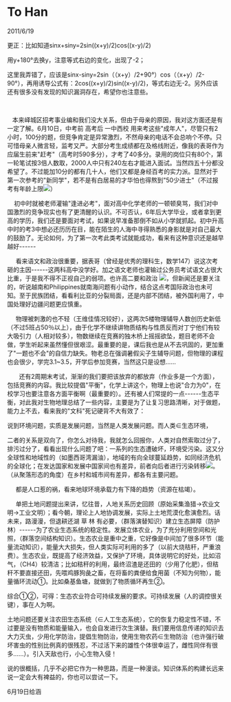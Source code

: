 # To Han
2011/6/19

更正：比如知道sinx+siny=2sin((x+y)/2)cos((x-y)/2)

用y+180°去换y，注意等式右边的变化，出现了-2；

这里我弄错了，应该是sinx-siny=2sin（（x+y）/2+90°）cos（（x+y）/2-90°），再用诱导公式有：2cos((x+y)/2)sin((x-y)/2)，等式右边无-2。另外应该还有很多没有发现的知识漏洞存在，希望你也注意些。

 

  
本来峄城区招考事业编和我们没大关系，但由于母亲的原因，我对这方面还是有一定了解。6月10日，中考前
高考后 一中西校
用来考这些"成年人"，尽管只有2小时，100分的题，但竞争肯定是异常激烈，不然母亲的电话不会总响个不停。只可惜母亲人微言轻，监考又严。大部分考生成绩都在及格线附近，像我的表哥作为应届生前来"赶考"（高考时590多分），才考了40多分。录用的岗位只有80个，第一轮笔试按3倍人数取，2000人中只有240左右才能进入面试。当然四五十分都没希望了。不过能加10分的都有几十人，他们又都是身经百考的实力派。显然对于第一次参考的"新同学"，若不是有白居易的才华怕也得熬到"50少进士"（不过报考有年龄上限![](media/image1.gif)）

   
初中时就被老师灌输"逢进必考"，面对高中化学老师的一顿顿臭骂，我们对中国激烈的竞争现实也有了更清醒的认识。不可否认，6年后大学毕业，或者拿到更高的学历，我们还是要面对考试，如果说早准备那倒不如从小学就抓起。初中升高中时的考3中想必还历历在目，能在陌生的人海中寻得熟悉的身影就是对自己最大的鼓励了。无论如何，为了第一次考此类考试就能成功，看来有这种意识还是越早越好------

    
看来语文和政治很重要，据表哥（曾经是优秀的理科生，数学147）说这次考砸的主因------这两科高中没学好。加之语文老师也灌输过公务员考试语文占很大比重，于是我不得不正视自己的弱项。也许高二要和政治
![](media/image2.gif)，但新闻还是要关注的，听说越南和Philippines就南海问题有小动作，结合这点考国际政治也未可知。至于民族团结，看看利比亚的分裂局面，还是内部不团结，被外国利用了，中国处理好边疆问题更应慎重。

    
物理被刺激的也不轻（王维佳情况较好），这两次5楼物理辅导人数创历史新低（不过5班占50％以上），由于化学不继续讲物质结构与性质反而对丁宁他们有较大吸引力（人相对较多），物数继续在竞赛的独木桥上摇摇欲坠，题目老师不会做，学生听起来虽然懂但很艰涩。最重要的是，课后我也是从不去巩固的，更加重了"一题也不会"的自信力缺失。物老总在强调暑假尖子生辅导问题，但物理的课程也会很少，学完3.1\~3.5，开学后参加竞赛，当然这只是设想......

      
还有2周期末考试，渐渐的我们要把该放弃的都放弃（作业多是一个方面），包括竞赛的内容。我比较提倡"平衡"，化学上讲这个，物理上也说"合力为0"，在校学习也要注意各方面平衡啊（最重要的）。还有被人们常提的一点------生态平衡，对此我对生物地理总结了一些内容，主要是为了让复习思路清晰，对于做题，能力上不去，看来我的"文科"死记硬背不大有效了：

说到环境问题，实质是发展问题，当然是人类发展问题。而人类∈生态环境，

二者的关系是双向了，你怎么对待我，我就怎么回报你，人类对自然索取过分了，排污过分了，看看出现什么问题了吧：一系列的生态遭破坏，环境受污染。这又分全球性和地域性的（如墨西哥湾漏油），地域的有向全球蔓延趋势，如同经济危机的全球化；在发达国家和发展中国家间也有差异，前者向后者进行污染转移![](media/image3.gif)。（从聚落形态的角度）在乡村和城市间有差异，都各有主要问题。

     都是人口惹的祸，看来地球环境承载力有下降的趋势（资源在枯竭）。

    
单把土地问题提出来讲，忆往昔，人地关系历史回顾（原始采集渔猎→农业文明→工业文明）；看今朝，理论上人地协调发展，实际上土地荒漠化愈演愈烈。话未来，路漫漫，但退耕还湖
草 林
有必要，（群落演替知识）建立生态屏障（防护林）------为了农业生态系统的稳定性。发展立体农业，为了充分利用空间和光照，（群落空间结构知识）。生态农业是重中之重，它好像是中间加了很多环节（能量流动知识），能量大大损失，但人类实际可利用的多了（以前大烧秸秆，严重浪费）。生态农业，既提高了经济效益，又保护了环境，具体说明它的好处，比如沼气，（CH4）较清洁；比如秸秆的利用，最终沼渣是还田的（少用了化肥），但秸秆不要直接还田，先喂鸡豚狗彘之畜，在将畜的粪便给食用菌（不知为何物），能量循环流动①。比如桑基鱼塘，就做到了物质循环再生②。

综合①②，可得：生态农业符合可持续发展的要求。可持续发展（人的调控很关键），事在人为啊。

土地问题还要关注农田生态系统（∈人工生态系统），它的恢复力稳定性不错，不过要是没有物质和能量输入，也会自发进行次生演替。我们要用信息传递的知识去大力灭虫，少用化学防治，提倡生物防治，使用生物农药∈生物防治（也许强行破坏害虫的性别比例真的很残忍，不过活下来的雄性个体很幸运了，雌性同伴有很多......）。引入天敌也行，小心生物入侵！

说的很概括，几乎不必把它作为一种思路，而是一种漫谈。知识体系的构建长远来说一定会大有裨益的，你也可以尝试一下。 
 

6月19日给涵